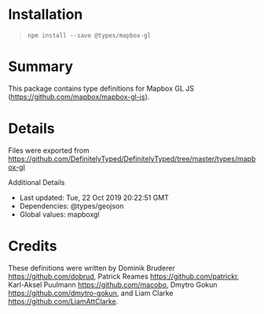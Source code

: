 # Installation
> `npm install --save @types/mapbox-gl`

# Summary
This package contains type definitions for Mapbox GL JS (https://github.com/mapbox/mapbox-gl-js).

# Details
Files were exported from https://github.com/DefinitelyTyped/DefinitelyTyped/tree/master/types/mapbox-gl

Additional Details
 * Last updated: Tue, 22 Oct 2019 20:22:51 GMT
 * Dependencies: @types/geojson
 * Global values: mapboxgl

# Credits
These definitions were written by Dominik Bruderer <https://github.com/dobrud>, Patrick Reames <https://github.com/patrickr>, Karl-Aksel Puulmann <https://github.com/macobo>, Dmytro Gokun <https://github.com/dmytro-gokun>, and Liam Clarke <https://github.com/LiamAttClarke>.
